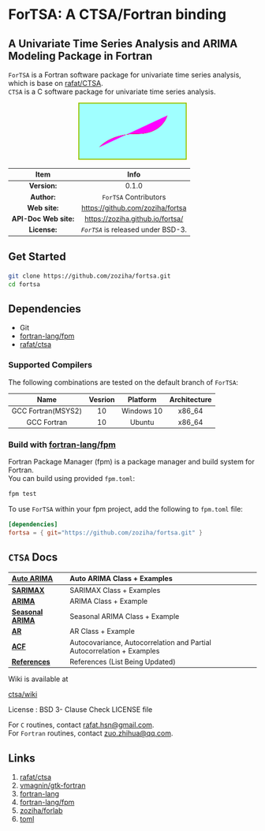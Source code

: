 # ForTSA: A CTSA/Fortran binding

## A Univariate Time Series Analysis and ARIMA Modeling Package in Fortran

`ForTSA` is a Fortran software package for univariate time series analysis, which is base on [rafat/CTSA](https://github.com/rafat/ctsa).  
`CTSA` is a C software package for univariate time series analysis. 

<div align="center">
<img src="doc/src/media/logo.png" alt="ForTSA" width="220">
</div>

| Item | Info |  
|:-:|:-:|
| **Version:** | 0.1.0 |
| **Author:** | `ForTSA` Contributors |
| **Web site:** | https://github.com/zoziha/fortsa |
| **API-Doc Web site:** | https://zoziha.github.io/fortsa/ |
| **License:** | _`ForTSA`_ is released under BSD-3. |

## Get Started

```sh
git clone https://github.com/zoziha/fortsa.git
cd fortsa
```
## Dependencies

- Git
- [fortran-lang/fpm](https://github.com/fortran-lang/fpm)
- [rafat/ctsa](https://github.com/rafat/ctsa)

### Supported Compilers
The following combinations are tested on the default branch of `ForTSA`:  

|Name|Vesrion|Platform|Architecture|  
|:-:|:-:|:-:|:-:|  
|GCC Fortran(MSYS2)|10|Windows 10|x86_64|
|GCC Fortran|10|Ubuntu|x86_64|

### Build with [fortran-lang/fpm](https://github.com/fortran-lang/fpm)
Fortran Package Manager (fpm) is a package manager and build system for Fortran.<br>
You can build using provided `fpm.toml`:

```sh
fpm test
```

To use `ForTSA` within your fpm project, add the following to `fpm.toml` file:

```toml
[dependencies]
fortsa = { git="https://github.com/zoziha/fortsa.git" }
```
## `CTSA` Docs

|**[Auto ARIMA](https://github.com/rafat/ctsa/wiki/AUTO-ARIMA)**| Auto ARIMA Class + Examples        |
|:-----------------------------------------------------|:----------------------------------|
|**[SARIMAX](https://github.com/rafat/ctsa/wiki/SARIMAX/)**| SARIMAX Class + Examples             |
|**[ARIMA](https://github.com/rafat/ctsa/wiki/ARIMA)**| ARIMA Class + Example             |
|**[Seasonal ARIMA](https://github.com/rafat/ctsa/wiki/SARIMA)**| Seasonal ARIMA Class + Example    |
|**[AR](https://github.com/rafat/ctsa/wiki/AR)**      | AR Class + Example                |
|**[ACF](https://github.com/rafat/ctsa/wiki/ACF)**    | Autocovariance, Autocorrelation and Partial Autocorrelation + Examples|
|**[References](https://github.com/rafat/ctsa/wiki/References)**| References (List Being Updated)   |

Wiki is available at 

[ctsa/wiki](https://github.com/rafat/ctsa/wiki)

License : BSD 3- Clause Check LICENSE file

For `C` routines, contact rafat.hsn@gmail.com.  
For `Fortran` routines, contact zuo.zhihua@qq.com.

## Links

1. [rafat/ctsa](https://github.com/rafat/ctsa)
2. [vmagnin/gtk-fortran](https://github.com/vmagnin/gtk-fortran)
3. [fortran-lang](https://fortran-lang.org/learn/)
4. [fortran-lang/fpm](https://github.com/fortran-lang/fpm)
5. [zoziha/forlab](https://github.com/zoziha/forlab)
6. [toml](https://toml.io/en/)

